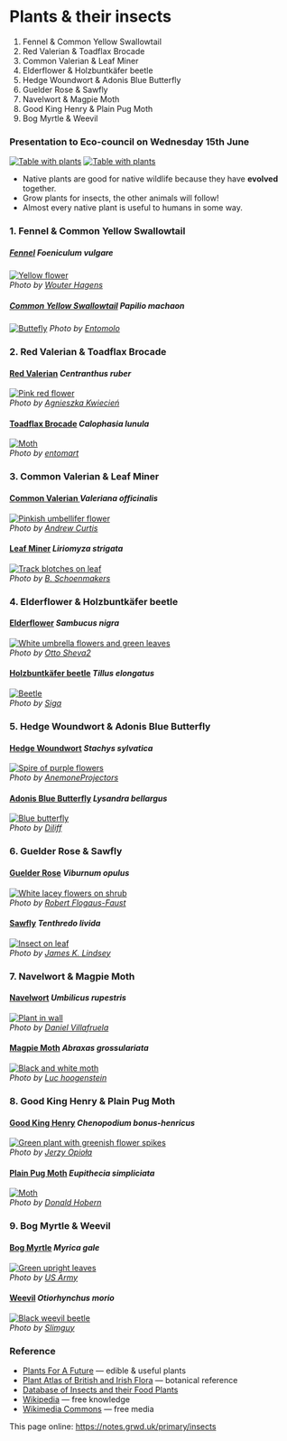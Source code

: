 # Plants & their insects


1. Fennel & Common Yellow Swallowtail 
2. Red Valerian & Toadflax Brocade 
3. Common Valerian & Leaf Miner 
4. Elderflower & Holzbuntkäfer beetle 
5. Hedge Woundwort & Adonis Blue Butterfly 
6. Guelder Rose & Sawfly 
7. Navelwort & Magpie Moth 
8. Good King Henry & Plain Pug Moth 
9. Bog Myrtle & Weevil 

### Presentation to Eco-council on Wednesday 15th June

[![Table with plants](https://res.cloudinary.com/growdigital/image/upload/w_320/v1655898484/primary/plant-table01-220615.jpg)](https://res.cloudinary.com/growdigital/image/upload/v1655898484/primary/plant-table01-220615.jpg)
[![Table with plants](https://res.cloudinary.com/growdigital/image/upload/w_320/v1655898484/primary/plant-table02-220615.jpg)](https://res.cloudinary.com/growdigital/image/upload/v1655898484/primary/plant-table02-220615.jpg)

* Native plants are good for native wildlife because they have **evolved** together. 
* Grow plants for insects, the other animals will follow!
* Almost every native plant is useful to humans in some way.

### 1. Fennel & Common Yellow Swallowtail

##### [Fennel](https://pfaf.org/user/plant.aspx?LatinName=Foeniculum+vulgare) _Foeniculum vulgare_

[![Yellow flower](https://res.cloudinary.com/growdigital/image/upload/w_420/v1655897265/insects/foeniculum-vulgare-090704.jpg)](https://res.cloudinary.com/growdigital/image/upload/v1655897265/insects/foeniculum-vulgare-090704.jpg)  
_Photo by [Wouter Hagens](https://commons.wikimedia.org/wiki/File:Foeniculum_vulgare_C.jpg)_

##### [Common Yellow Swallowtail](https://en.wikipedia.org/wiki/Papilio_machaon) _Papilio machaon_

[![Buttefly](https://res.cloudinary.com/growdigital/image/upload/w_420/v1655897420/insects/papilio-machaon-160509.jpg)](https://res.cloudinary.com/growdigital/image/upload/v1655897420/insects/papilio-machaon-160509.jpg)
_Photo by [Entomolo](https://commons.wikimedia.org/wiki/File:PapilioMachaon2016_001.JPG)_

### 2. Red Valerian & Toadflax Brocade

#### [Red Valerian](https://pfaf.org/user/Plant.aspx?LatinName=Centranthus+ruber) _Centranthus ruber_ 

[![Pink red flower](https://res.cloudinary.com/growdigital/image/upload/w_420/v1655896989/insects/centranthus-ruber-150604.jpg)](https://res.cloudinary.com/growdigital/image/upload/v1655896989/insects/centranthus-ruber-150604.jpg)  
_Photo by [Agnieszka Kwiecień](https://commons.wikimedia.org/wiki/File:Centranthus_ruber_Ostrogowiec_czerwony_2015_03.jpg)_

#### [Toadflax Brocade](https://en.wikipedia.org/wiki/Calophasia_lunula) _Calophasia lunula_

[![Moth](https://res.cloudinary.com/growdigital/image/upload/w_420/v1655897108/insects/calophasia-lunula-050907.jpg)](https://res.cloudinary.com/growdigital/image/upload/v1655897108/insects/calophasia-lunula-050907.jpg)  
_Photo by [entomart](https://commons.wikimedia.org/wiki/File:Calophasia_lunula01.jpg)_

### 3. Common Valerian & Leaf Miner

#### [Common Valerian ](https://pfaf.org/User/Plant.aspx?LatinName=Valeriana+officinalis) _Valeriana officinalis_

[![Pinkish umbellifer flower](https://res.cloudinary.com/growdigital/image/upload/w_420/v1655896649/insects/valeriana-officinalis-200626.jpg)](https://res.cloudinary.com/growdigital/image/upload/v1655896649/insects/valeriana-officinalis-200626.jpg)  
_Photo by [Andrew Curtis](https://www.geograph.org.uk/photo/6527953)_

#### [Leaf Miner](https://en.wikipedia.org/wiki/List_of_Liriomyza_species) _Liriomyza strigata_

[![Track blotches on leaf](https://res.cloudinary.com/growdigital/image/upload/w_420/v1655896372/insects/liriomyza-strigata-191016.jpg)](https://res.cloudinary.com/growdigital/image/upload/v1655896372/insects/liriomyza-strigata-191016.jpg)  
_Photo by [B. Schoenmakers](https://commons.wikimedia.org/wiki/File:Liriomyza_strigata_(Agromyzidae)_-_(leaf_mine),_Arnhem,_the_Netherlands.jpg)_

### 4. Elderflower & Holzbuntkäfer beetle

#### [Elderflower](https://pfaf.org/user/plant.aspx?latinname=Sambucus+nigra) _Sambucus nigra_

[![White umbrella flowers and green leaves](https://res.cloudinary.com/growdigital/image/upload/w_420/v1655896124/insects/sambucus-nigra-200415.jpg)](https://res.cloudinary.com/growdigital/image/upload/v1655896124/insects/sambucus-nigra-200415.jpg)  
_Photo by [Otto Sheva2](https://commons.wikimedia.org/wiki/File:Sambucus-nigra_foliage.jpg)_

#### [Holzbuntkäfer beetle](https://en.wikipedia.org/wiki/Tillus_elongatus) _Tillus elongatus_

[![Beetle](https://res.cloudinary.com/growdigital/image/upload/w_420/v1655896232/insects/tillus-elongatus-080629.jpg)](https://res.cloudinary.com/growdigital/image/upload/v1655896232/insects/tillus-elongatus-080629.jpg)  
_Photo by [Siga](https://commons.wikimedia.org/wiki/File:Tillus_elongatus_bl.jpg)_

### 5. Hedge Woundwort & Adonis Blue Butterfly

#### [Hedge Woundwort](https://pfaf.org/user/Plant.aspx?LatinName=stachys+sylvatica) _Stachys sylvatica_

[![Spire of purple flowers](https://res.cloudinary.com/growdigital/image/upload/w_420/v1655895872/insects/stachys-sylvatica-110521.jpg)](https://res.cloudinary.com/growdigital/image/upload/v1655895872/insects/stachys-sylvatica-110521.jpg)  
_Photo by [AnemoneProjectors](https://commons.wikimedia.org/wiki/File:Hedge_Woundwort_(Stachys_sylvatica).jpg)_

#### [Adonis Blue Butterfly](https://en.wikipedia.org/wiki/Lysandra_bellargus) _Lysandra bellargus_

[![Blue butterfly](https://res.cloudinary.com/growdigital/image/upload/w_420/v1655895987/insects/polyommatus-bellargus-131006.jpg)](https://res.cloudinary.com/growdigital/image/upload/v1655895987/insects/polyommatus-bellargus-131006.jpg)  
_Photo by [Diliff](https://commons.wikimedia.org/wiki/File:Polyommatus_bellargus_male,_Aveyron,_France_-_Diliff.jpg)_

### 6. Guelder Rose & Sawfly

#### [Guelder Rose](https://pfaf.org/user/Plant.aspx?LatinName=Viburnum+opulus) _Viburnum opulus_

[![White lacey flowers on shrub](https://res.cloudinary.com/growdigital/image/upload/w_420/v1655895565/insects/viburnum-opulus-110513.jpg)](https://res.cloudinary.com/growdigital/image/upload/v1655895565/insects/viburnum-opulus-110513.jpg)  
_Photo by [Robert Flogaus-Faust](https://commons.wikimedia.org/wiki/File:Viburnum_opulus_RF.jpg)_

#### [Sawfly](https://en.wikipedia.org/wiki/Tenthredo_livida) _Tenthredo livida_

[![Insect on leaf](https://res.cloudinary.com/growdigital/image/upload/w_420/v1655895713/insects/tenthredo-livida-060630.jpg)](https://res.cloudinary.com/growdigital/image/upload/v1655895713/insects/tenthredo-livida-060630.jpg)  
_Photo by [James K. Lindsey](https://commons.wikimedia.org/wiki/File:Tenthredo.livida.-.lindsey.jpg)_

### 7. Navelwort & Magpie Moth

#### [Navelwort](https://pfaf.org/user/plant.aspx?latinname=Umbilicus+rupestris) _Umbilicus rupestris_

[![Plant in wall](https://res.cloudinary.com/growdigital/image/upload/w_420/v1655848394/insects/umbilicis-rupestris-150412.jpg)](https://res.cloudinary.com/growdigital/image/upload/v1655848394/insects/umbilicis-rupestris-150412.jpg)  
_Photo by [Daniel Villafruela](https://commons.wikimedia.org/wiki/File:Umbilicus_rupestris-Nombril_de_v%C3%A9nus-20150412.jpg)_

#### [Magpie Moth](https://en.wikipedia.org/wiki/Abraxas_grossulariata) _Abraxas grossulariata_

[![Black and white moth](https://res.cloudinary.com/growdigital/image/upload/w_420/v1655848393/insects/abraxas-grossulariata-130816.jpg)](https://res.cloudinary.com/growdigital/image/upload/v1655848393/insects/abraxas-grossulariata-130816.jpg)  
_Photo by [Luc hoogenstein](https://commons.wikimedia.org/wiki/File:Abraxas_grossulariata,_Magpie,_Bonte_bessenvlinder_01.jpg)_

### 8. Good King Henry & Plain Pug Moth

#### [Good King Henry](https://pfaf.org/user/plant.aspx?latinname=Chenopodium+bonus-henricus) _Chenopodium bonus-henricus_

[![Green plant with greenish flower spikes](https://res.cloudinary.com/growdigital/image/upload/w_420/v1655760615/insects/chenopodium-bonus-henricus-141205.jpg)](https://res.cloudinary.com/growdigital/image/upload/v1655760615/insects/chenopodium-bonus-henricus-141205.jpg)  
_Photo by [Jerzy Opioła](https://commons.wikimedia.org/wiki/File:Chenopodium_bonus-henricus_OB10.jpg)_

#### [Plain Pug Moth](https://en.wikipedia.org/wiki/Eupithecia_simpliciata) _Eupithecia simpliciata_

[![Moth](https://res.cloudinary.com/growdigital/image/upload/w_420/v1655760345/insects/eupithecia-simpliciata-050801.jpg)](https://res.cloudinary.com/growdigital/image/upload/v1655760345/insects/eupithecia-simpliciata-050801.jpg)  
_Photo by [Donald Hobern](https://commons.wikimedia.org/wiki/File:Eupithecia_simpliciata.jpg)_

### 9. Bog Myrtle & Weevil

#### [Bog Myrtle](https://pfaf.org/user/plant.aspx?LatinName=Myrica+gale) _Myrica gale_

[![Green upright leaves](https://res.cloudinary.com/growdigital/image/upload/w_420/v1655759977/insects/myrica-gale-army.jpg)](https://res.cloudinary.com/growdigital/image/upload/v1655759977/insects/myrica-gale-army.jpg)  
_Photo by [US Army](https://commons.wikimedia.org/wiki/File:Myrica_gale.jpg)_

#### [Weevil](https://en.wikipedia.org/wiki/Otiorhynchus_morio) _Otiorhynchus morio_

[![Black weevil beetle](https://res.cloudinary.com/growdigital/image/upload/w_420/v1655760184/insects/otiorhynchus-morio-190613.jpg)](https://res.cloudinary.com/growdigital/image/upload/v1655760184/insects/otiorhynchus-morio-190613.jpg)  
_Photo by [Slimguy](https://commons.wikimedia.org/wiki/File:2019_06_13_Otiorhynchus_morio1.jpg)_

### Reference

* [Plants For A Future](https://pfaf.org/user/Default.aspx) — edible & useful plants
* [Plant Atlas of British and Irish Flora](https://plantatlas.brc.ac.uk/) — botanical reference
* [Database of Insects and their Food Plants](http://dbif.brc.ac.uk/hosts.aspx)
* [Wikipedia](https://en.wikipedia.org/wiki/Main_Page) — free knowledge
* [Wikimedia Commons](https://commons.wikimedia.org/wiki/Main_Page) — free media






This page online: <https://notes.grwd.uk/primary/insects>
